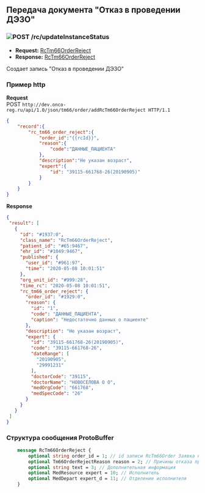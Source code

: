 ## Передача документа "Отказ в проведении ДЭЗО"

### ![POST](../../../../img/post.png) /rc/updateInstanceStatus
* **Request:** [RcTm66OrderReject](../../../../types/types.md#com.siams.med.api.Rc.RcTm66OrderReject)
* **Response:** [RcTm66OrderReject](../../../../types/types.md#com.siams.med.api.Rc.RcTm66OrderReject)

Создает запись "Отказ в проведении ДЭЗО"

### Пример http

**Request**  
POST `http://dev.onco-reg.ru/api/1.0/json/tm66/order/addRcTm66OrderReject HTTP/1.1`

```json
{
    "record":{
        "rc_tm66_order_reject":{
            "order_id":"{{rcId}}",
            "reason":{
                "code":"ДАННЫЕ_ПАЦИЕНТА"
            },
            "description":"Не указан возраст",
            "expert":{
                "id": "39115-661768-26(20190905)"
            }
        }
    } 
}
```
**Response**
```json
{
 "result": [
   {
     "id": "#1937:0",
     "class_name": "RcTm66OrderReject",
     "patient_id": "#65:9467",
     "ehr_id": "#1049:9467",
     "published": {
       "user_id": "#961:97",
       "time": "2020-05-08 10:01:51"
     },
     "org_unit_id": "#999:28",
     "time_rc": "2020-05-08 10:01:51",
     "rc_tm66_order_reject": {
       "order_id": "#1929:0",
       "reason": {
         "id": "1",
         "code": "ДАННЫЕ_ПАЦИЕНТА",
         "caption": "Недостаточно данных о пациенте"
       },
       "description": "Не указан возраст",
       "expert": {
         "id": "39115-661768-26(20190905)",
         "code": "39115-661768-26",
         "dateRange": [
           "20190905",
           "29991231"
         ],
         "doctorCode": "39115",
         "doctorName": "НОВОСЕЛОВА О О",
         "medOrgCode": "661768",
         "medSpecCode": "26"
       }
     }
   }
 ]
}
```

### Структура сообщения ProtoBuffer

```proto
    message RcTm66OrderReject {
        optional string order_id = 1; // id записи RcTm66Order Заявка на ДЭЗО
        optional Tm66OrderRejectReason reason = 2; // Причины отказа проведения ДЭЗО
        optional string text = 3; // Дополнительная информация
        optional MedResource expert = 10; // Исполнитель
        optional MedDepart expert_d = 11; // Отделение исполнителя
    }
```